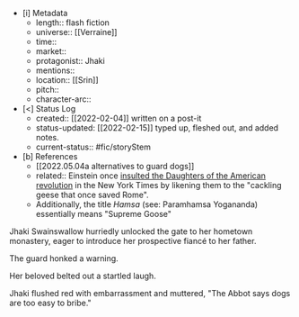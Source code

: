 - [i] Metadata
	- length:: flash fiction
	- universe:: [[Verraine]]
	- time::
	- market::
	- protagonist:: Jhaki
	- mentions:: 
	- location:: [[Srin]]
	- pitch:: 
	- character-arc::
- [<]  Status Log
	-  created:: [[2022-02-04]]  written on a post-it
	-  status-updated: [[2022-02-15]] typed up, fleshed out, and added notes. 
	- current-status:: #fic/storyStem 
- [b] References
	- [[2022.05.04a alternatives to guard dogs]]
	* related:: Einstein once [insulted the Daughters of the American revolution](https://mail.google.com/mail/u/0/#search%2Fbirrel%2FWhctKKXXFtSKVLKRTKMxwJbnPCMTWqkhNPQLxDMvSmZQDskjxCRVfQgKZwwRwnVbwjDXKqv=) in the New York Times by likening them to the "cackling geese that once saved Rome". 
	* Additionally, the title _Hamsa_ (see: Paramhamsa Yogananda) essentially means "Supreme Goose"

Jhaki Swainswallow hurriedly unlocked the gate to her hometown monastery, eager to introduce her prospective fiancé to her father.

The guard honked a warning.

Her beloved belted out a startled laugh.

Jhaki flushed red with embarrassment and muttered, "The Abbot says dogs are too easy to bribe."